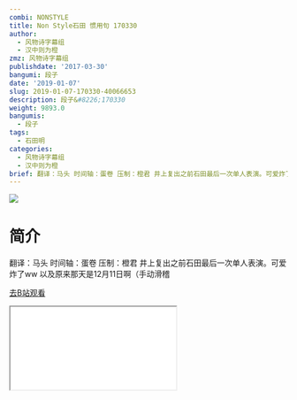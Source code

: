 ```yaml
---
combi: NONSTYLE
title: Non Style石田 惯用句 170330
author:
  - 风物诗字幕组
  - 汉中则为橙
zmz: 风物诗字幕组
publishdate: '2017-03-30'
bangumi: 段子
date: '2019-01-07'
slug: 2019-01-07-170330-40066653
description: 段子&#8226;170330
weight: 9893.0
bangumis:
  - 段子
tags:
  - 石田明
categories:
  - 风物诗字幕组
  - 汉中则为橙
brief: 翻译：马头 时间轴：蛋卷 压制：橙君 井上复出之前石田最后一次单人表演。可爱炸了ww 以及原来那天是12月11日啊（手动滑稽
---
```

![](https://i.imgur.com/BKcwdys.jpg)
# 简介  
翻译：马头 时间轴：蛋卷 压制：橙君
井上复出之前石田最后一次单人表演。可爱炸了ww
以及原来那天是12月11日啊（手动滑稽  

[去B站观看](https://www.bilibili.com/video/av40066653/)
<div class ="resp-container"><iframe class="testiframe" src="//player.bilibili.com/player.html?aid=40066653"", scrolling="no", allowfullscreen="true" > </iframe></div> 
